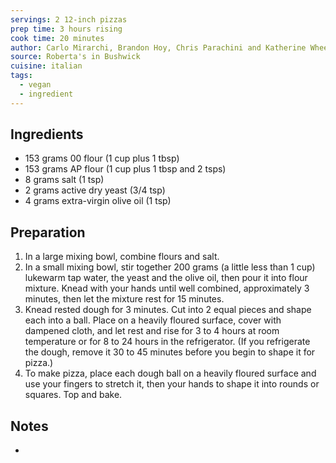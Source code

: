 ```yaml
---
servings: 2 12-inch pizzas
prep time: 3 hours rising
cook time: 20 minutes
author: Carlo Mirarchi, Brandon Hoy, Chris Parachini and Katherine Wheelock
source: Roberta's in Bushwick
cuisine: italian
tags:
  - vegan
  - ingredient
---
```


## Ingredients
- 153 grams 00 flour (1 cup plus 1 tbsp)
- 153 grams AP flour (1 cup plus 1 tbsp and 2 tsps)
- 8 grams salt (1 tsp)
- 2 grams active dry yeast (3/4 tsp)
- 4 grams extra-virgin olive oil (1 tsp)

## Preparation
1. In a large mixing bowl, combine flours and salt.
2. In a small mixing bowl, stir together 200 grams (a little less than 1 cup) lukewarm tap water, the yeast and the olive oil, then pour it into flour mixture. Knead with your hands until well combined, approximately 3 minutes, then let the mixture rest for 15 minutes.
3. Knead rested dough for 3 minutes. Cut into 2 equal pieces and shape each into a ball. Place on a heavily floured surface, cover with dampened cloth, and let rest and rise for 3 to 4 hours at room temperature or for 8 to 24 hours in the refrigerator. (If you refrigerate the dough, remove it 30 to 45 minutes before you begin to shape it for pizza.)
4. To make pizza, place each dough ball on a heavily floured surface and use your fingers to stretch it, then your hands to shape it into rounds or squares. Top and bake.

## Notes
* 